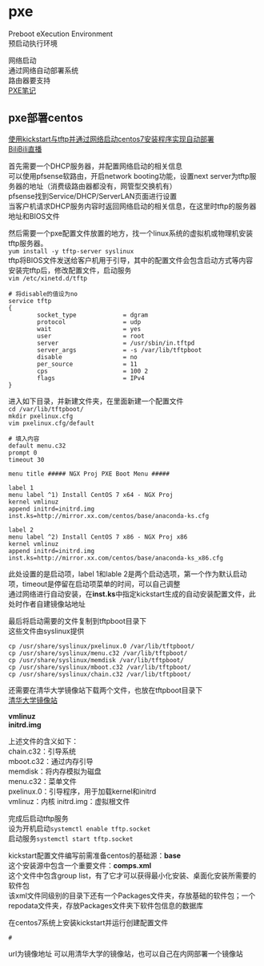 # pxe

Preboot eXecution Environment  
预启动执行环境

网络启动  
通过网络自动部署系统  
路由器要支持  
[PXE笔记](https://blog.51cto.com/13588693/2355691)

## pxe部署centos

[使用kickstart与tftp并通过网络启动centos7安装程序实现自动部署](https://ngx.hk/2018/11/18/%e4%bd%bf%e7%94%a8kickstart%e4%b8%8etftp%e5%b9%b6%e9%80%9a%e8%bf%87%e7%bd%91%e7%bb%9c%e5%90%af%e5%8a%a8centos7%e5%ae%89%e8%a3%85%e7%a8%8b%e5%ba%8f%e5%ae%9e%e7%8e%b0%e8%87%aa%e5%8a%a8%e9%83%a8%e7%bd%b2.html)  
[BiliBili直播](https://www.bilibili.com/video/av85635968)

首先需要一个DHCP服务器，并配置网络启动的相关信息  
可以使用pfsense软路由，开启network booting功能，设置next server为tftp服务器的地址（消费级路由器都没有，网管型交换机有）  
pfsense找到Service/DHCP/ServerLAN页面进行设置  
当客户机请求DHCP服务内容时返回网络启动的相关信息，在这里时tftp的服务器地址和BIOS文件

然后需要一个pxe配置文件放置的地方，找一个linux系统的虚拟机或物理机安装tftp服务器。  
`yum install -y tftp-server syslinux`  
tftp将BIOS文件发送给客户机用于引导，其中的配置文件会包含启动方式等内容  
安装完tftp后，修改配置文件，启动服务  
`vim /etc/xinetd.d/tftp`  

```
# 将disable的值设为no
service tftp
{
        socket_type             = dgram
        protocol                = udp
        wait                    = yes
        user                    = root
        server                  = /usr/sbin/in.tftpd
        server_args             = -s /var/lib/tftpboot
        disable                 = no
        per_source              = 11
        cps                     = 100 2
        flags                   = IPv4
}
```

进入如下目录，并新建文件夹，在里面新建一个配置文件  
`cd /var/lib/tftpboot/`  
`mkdir pxelinux.cfg`  
`vim pxelinux.cfg/default`  

```
# 填入内容
default menu.c32
prompt 0
timeout 30

menu title ##### NGX Proj PXE Boot Menu #####

label 1
menu label ^1) Install CentOS 7 x64 - NGX Proj
kernel vmlinuz
append initrd=initrd.img inst.ks=http://mirror.xx.com/centos/base/anaconda-ks.cfg

label 2
menu label ^2) Install CentOS 7 x86 - NGX Proj x86
kernel vmlinuz
append initrd=initrd.img inst.ks=http://mirror.xx.com/centos/base/anaconda-ks_x86.cfg
```

此处设置的是启动项，label 1和lable 2是两个启动选项，第一个作为默认启动项，timeout是停留在启动项菜单的时间，可以自己调整  
通过网络进行自动安装，在**inst.ks**中指定kickstart生成的自动安装配置文件，此处时作者自建镜像站地址  

最后将启动需要的文件复制到tftpboot目录下  
这些文件由syslinux提供

```
cp /usr/share/syslinux/pxelinux.0 /var/lib/tftpboot/
cp /usr/share/syslinux/menu.c32 /var/lib/tftpboot/
cp /usr/share/syslinux/memdisk /var/lib/tftpboot/
cp /usr/share/syslinux/mboot.c32 /var/lib/tftpboot/
cp /usr/share/syslinux/chain.c32 /var/lib/tftpboot/
```

还需要在清华大学镜像站下载两个文件，也放在tftpboot目录下  
[清华大学镜像站](https://mirrors.tuna.tsinghua.edu.cn/centos/7.7.1908/os/x86_64/isolinux/)  

**vmlinuz**  
**initrd.img**  

上述文件的含义如下：  
chain.c32：引导系统  
mboot.c32：通过内存引导  
memdisk：将内存模拟为磁盘  
menu.c32：菜单文件  
pxelinux.0：引导程序，用于加载kernel和initrd  
vmlinuz：内核
initrd.img：虚拟根文件

完成后启动tftp服务  
设为开机启动`systemctl enable tftp.socket`  
启动服务`systemctl start tftp.socket`  

kickstart配置文件编写前需准备centos的基础源：**base**  
这个安装源中包含一个重要文件：**comps.xml**  
这个文件中包含group list，有了它才可以获得最小化安装、桌面化安装所需要的软件包  
该xml文件同级别的目录下还有一个Packages文件夹，存放基础的软件包；一个repodata文件夹，存放Packages文件夹下软件包信息的数据库  

在centos7系统上安装kickstart并运行创建配置文件

```
#
```

url为镜像地址
可以用清华大学的镜像站，也可以自己在内网部署一个镜像站
